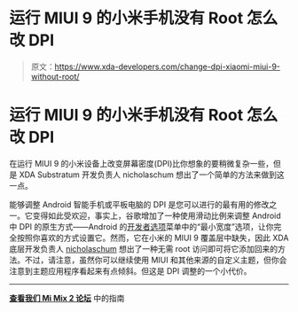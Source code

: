 # 运行 MIUI 9 的小米手机没有 Root 怎么改 DPI

> 原文：<https://www.xda-developers.com/change-dpi-xiaomi-miui-9-without-root/>

# 运行 MIUI 9 的小米手机没有 Root 怎么改 DPI

在运行 MIUI 9 的小米设备上改变屏幕密度(DPI)比你想象的要稍微复杂一些，但是 XDA Substratum 开发负责人 nicholaschum 想出了一个简单的方法来做到这一点。

能够调整 Android 智能手机或平板电脑的 DPI 是您可以进行的最有用的修改之一。它变得如此受欢迎，事实上，谷歌增加了一种使用滑动比例来调整 Android 中 DPI 的原生方式——Android 的[开发者选项](https://developer.android.com/studio/debug/dev-options.html)菜单中的“最小宽度”选项，让你完全按照你喜欢的方式设置它。然而，它在小米的 MIUI 9 覆盖层中缺失，因此 XDA 底层开发负责人 [nicholaschum](https://forum.xda-developers.com/member.php?u=3605033) 想出了一种无需 root 访问即可将它添加回来的方法。不过，请注意，虽然你可以继续使用 MIUI 和其他来源的自定义主题，但你会注意到主题应用程序看起来有点倾斜。但这是 DPI 调整的一个小代价。

* * *

[**查看我们 Mi Mix 2 论坛**](https://forum.xda-developers.com/mi-mix-2/how-to/guide-changing-min-width-dpi-miui-9-t3736218) 中的指南